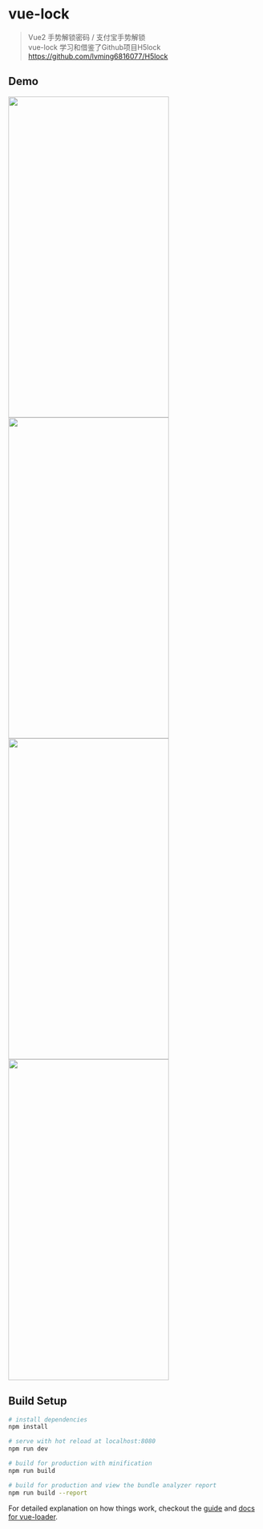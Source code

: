 # vue-lock

> Vue2 手势解锁密码 / 支付宝手势解锁   
> vue-lock 学习和借鉴了Github项目H5lock  https://github.com/lvming6816077/H5lock

## Demo

<img style="width: 320;height: 640" src="https://raw.githubusercontent.com/guntertien/vue-lock/master/demo%20page/p1.jpeg" />
<img  style="width: 320;height: 640"  src="https://raw.githubusercontent.com/guntertien/vue-lock/master/demo%20page/p2.jpeg" />
<img   style="width: 320;height: 640"  src="https://raw.githubusercontent.com/guntertien/vue-lock/master/demo%20page/p3.jpeg" />
<img style="width: 320;height: 640"  src="https://raw.githubusercontent.com/guntertien/vue-lock/master/demo%20page/p4.jpeg" />

## Build Setup

``` bash
# install dependencies
npm install

# serve with hot reload at localhost:8080
npm run dev

# build for production with minification
npm run build

# build for production and view the bundle analyzer report
npm run build --report
```

For detailed explanation on how things work, checkout the [guide](http://vuejs-templates.github.io/webpack/) and [docs for vue-loader](http://vuejs.github.io/vue-loader).

